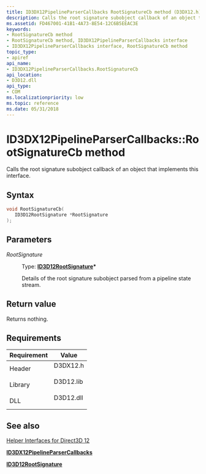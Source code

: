 ```yaml
---
title: ID3DX12PipelineParserCallbacks RootSignatureCb method (D3DX12.h)
description: Calls the root signature subobject callback of an object that implements this interface.
ms.assetid: FD467001-41B1-4A73-8E54-12C6B5EEAC3E
keywords:
- RootSignatureCb method
- RootSignatureCb method, ID3DX12PipelineParserCallbacks interface
- ID3DX12PipelineParserCallbacks interface, RootSignatureCb method
topic_type:
- apiref
api_name:
- ID3DX12PipelineParserCallbacks.RootSignatureCb
api_location:
- D3D12.dll
api_type:
- COM
ms.localizationpriority: low
ms.topic: reference
ms.date: 05/31/2018
---
```


# ID3DX12PipelineParserCallbacks::RootSignatureCb method

Calls the root signature subobject callback of an object that implements this interface.

## Syntax


```C++
void RootSignatureCb(
   ID3D12RootSignature *RootSignature
);
```



## Parameters

<dl> <dt>

*RootSignature* 
</dt> <dd>

Type: **[**ID3D12RootSignature**](/windows/win32/api/d3d12/nn-d3d12-id3d12rootsignature)\***

Details of the root signature subobject parsed from a pipeline state stream.

</dd> </dl>

## Return value

Returns nothing.

## Requirements



| Requirement | Value |
|--------------------|--------------------------------------------------------------------------------------|
| Header<br/>  | <dl> <dt>D3DX12.h</dt> </dl>  |
| Library<br/> | <dl> <dt>D3D12.lib</dt> </dl> |
| DLL<br/>     | <dl> <dt>D3D12.dll</dt> </dl> |



## See also

<dl> <dt>

[Helper Interfaces for Direct3D 12](helper-interfaces-for-d3d12.md)
</dt> <dt>

[**ID3DX12PipelineParserCallbacks**](id3dx12pipelineparsercallbacks.md)
</dt> <dt>

[**ID3D12RootSignature**](/windows/win32/api/d3d12/nn-d3d12-id3d12rootsignature)
</dt> </dl>

 

